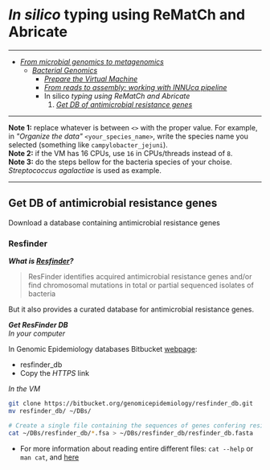 # _In silico_ typing using ReMatCh and Abricate

---

* [_From microbial genomics to metagenomics_](./README.md)
  * [_Bacterial Genomics_](./Genomics.md)
    * [_Prepare the Virtual Machine_](./MPM_starting_VM.md)
    * [_From reads to assembly: working with INNUca pipeline_](./MPM_workingwithINNUCA.md)
    * In silico _typing using ReMatCh and Abricate_
      1. [_Get DB of antimicrobial resistance genes_](./MPM_ReMatCh_Abricate.md#get-db-of-antimicrobial-resistance-genes)

---

**Note 1:** replace whatever is between `<>` with the proper value. For example, in _"Organize the data"_ `<your_species_name>`, write the species name you selected (something like `campylobacter_jejuni`).  
**Note 2:** if the VM has 16 CPUs, use `16` in CPUs/threads instead of `8`.  
**Note 3:** do the steps bellow for the bacteria species of your choise. _Streptococcus agalactiae_ is used as example.

---

## Get DB of antimicrobial resistance genes

Download a database containing antimicrobial resistance genes

### Resfinder

**_What is [Resfinder](https://cge.cbs.dtu.dk/services/ResFinder/)?_**  

> ResFinder identifies acquired antimicrobial resistance genes and/or find chromosomal mutations in total or partial sequenced isolates of bacteria

But it also provides a curated database for antimicrobial resistance genes.

**_Get ResFinder DB_**  
_In your computer_  

In Genomic Epidemiology databases Bitbucket [webpage](https://hub.docker.com/u/sangerpathogens/):
  * resfinder_db
  * Copy the _HTTPS_ link

_In the VM_  

```bash
git clone https://bitbucket.org/genomicepidemiology/resfinder_db.git
mv resfinder_db/ ~/DBs/

# Create a single file containing the sequences of genes confering resistance to all antibiotic classes together
cat ~/DBs/resfinder_db/*.fsa > ~/DBs/resfinder_db/resfinder_db.fasta
```
* For more information about reading entire different files: `cat --help` or `man cat`, and [here](https://www.computerhope.com/unix/ucat.htm "Google search: linux cat")
